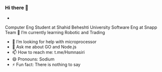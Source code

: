 ### Hi there 👋

-


  
  Computer Eng Student at Shahid Beheshti University
  Software Eng at Snapp Team
 🌱 I’m currently learning Robotic and Trading
- 🤔 I’m looking for help with microprocessor
- 💬 Ask me about GO and Node.js
- 📫 How to reach me: t.me/Hsmnasiri
- 😄 Pronouns: Sodium
- ⚡ Fun fact: There is nothing to say

